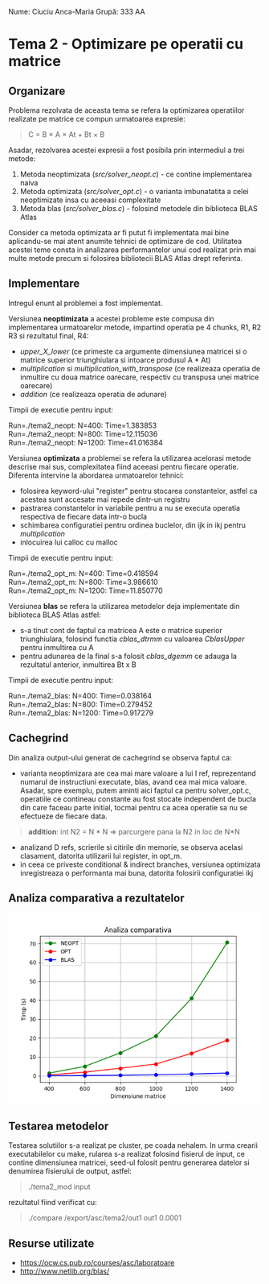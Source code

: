 
Nume: Ciuciu Anca-Maria
Grupă: 333 AA

# Tema 2 - Optimizare pe operatii cu matrice

Organizare
-
Problema rezolvata de aceasta tema se refera la optimizarea operatiilor realizate pe matrice ce compun urmatoarea expresie: 

> C = B × A × At + Bt × B

Asadar, rezolvarea acestei expresii a fost posibila prin intermediul a trei metode:

1. Metoda neoptimizata (*src/solver_neopt.c*) - ce contine implementarea naiva
2. Metoda optimizata (*src/solver_opt.c*) - o varianta imbunatatita a celei neoptimizate insa cu aceeasi complexitate
3. Metoda blas (*src/solver_blas.c*) - folosind metodele din biblioteca BLAS Atlas

Consider ca metoda optimizata ar fi putut fi implementata mai bine aplicandu-se mai atent anumite tehnici de optimizare de cod. Utilitatea acestei teme consta in analizarea performantelor unui cod realizat prin mai multe metode precum si folosirea bibliotecii BLAS Atlas drept referinta. 

Implementare
-
Intregul enunt al problemei a fost implementat.

Versiunea **neoptimizata** a acestei probleme este compusa din implementarea urmatoarelor metode, impartind operatia pe 4 chunks, R1, R2 R3 si rezultatul final, R4: 
- *upper_X_lower* (ce primeste ca argumente dimensiunea matricei si o matrice superior triunghiulara si intoarce produsul A * At)
- *multiplication* si *multiplication_with_transpose* (ce realizeaza operatia de inmultire cu doua matrice oarecare, respectiv cu transpusa unei matrice oarecare)
- *addition* (ce realizeaza operatia de adunare)

Timpii de executie pentru input:
>
Run=./tema2_neopt: N=400: Time=1.383853 <br>
Run=./tema2_neopt: N=800: Time=12.115036 <br>
Run=./tema2_neopt: N=1200: Time=41.016384 <br>
 
Versiunea **optimizata** a problemei se refera la utilizarea acelorasi metode descrise mai sus, complexitatea fiind aceeasi pentru fiecare operatie. Diferenta intervine la abordarea urmatoarelor tehnici:
- folosirea keyword-ului "register" pentru stocarea constantelor, astfel ca acestea sunt accesate mai repede dintr-un registru
- pastrarea constantelor in variabile pentru a nu se executa operatia respectiva de fiecare data intr-o bucla
- schimbarea configuratiei pentru ordinea buclelor, din ijk in ikj pentru *multiplication*
- inlocuirea lui calloc cu malloc
  
Timpii de executie pentru input:
>
Run=./tema2_opt_m: N=400: Time=0.418594 <br>
Run=./tema2_opt_m: N=800: Time=3.986610 <br>
Run=./tema2_opt_m: N=1200: Time=11.850770 <br>

Versiunea **blas** se refera la utilizarea metodelor deja implementate din biblioteca BLAS Atlas astfel:
- s-a tinut cont de faptul ca matricea A este o matrice superior triunghiulara, folosind functia *cblas_dtrmm* cu valoarea *CblasUpper* pentru inmultirea cu A
- pentru adunarea de la final s-a folosit *cblas_dgemm* ce adauga la rezultatul anterior, inmultirea Bt x B

Timpii de executie pentru input:
>
Run=./tema2_blas: N=400: Time=0.038164 <br>
Run=./tema2_blas: N=800: Time=0.279452 <br>
Run=./tema2_blas: N=1200: Time=0.917279 <br>

Cachegrind
-
Din analiza output-ului generat de cachegrind se observa faptul ca:
- varianta neoptimizara are cea mai mare valoare a lui I ref, reprezentand numarul de instructiuni executate, blas, avand cea mai mica valoare. Asadar, spre exemplu, putem aminti aici faptul ca pentru solver_opt.c, operatiile ce contineau constante au fost stocate independent de bucla din care faceau parte initial, tocmai pentru ca acea operatie sa nu se efectueze de fiecare data. 
> **addition**: int N2 = N * N => parcurgere pana la N2 in loc de N*N
> 
- analizand D refs, scrierile si citirile din memorie, se observa acelasi clasament, datorita utilizarii lui register, in opt_m.
- in ceea ce priveste conditional & indirect branches, versiunea optimizata inregistreaza o performanta mai buna, datorita folosirii configuratiei ikj

Analiza comparativa a rezultatelor
-
![Comparatie](/grafice/comparatie.png "Analiza comparativa")

Testarea metodelor
-
Testarea solutiilor s-a realizat pe cluster, pe coada nehalem. In urma crearii executabilelor cu make, rularea s-a realizat folosind fisierul de input, ce contine dimensiunea matricei, seed-ul folosit pentru generarea datelor si denumirea fisierului de output, astfel:
> ./tema2_mod input

rezultatul fiind verificat cu:
> ./compare /export/asc/tema2/out1 out1 0.0001

Resurse utilizate
-
- https://ocw.cs.pub.ro/courses/asc/laboratoare
- http://www.netlib.org/blas/